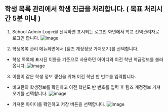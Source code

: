 ## 학생 목록 관리에서 학생 진급을 처리합니다. ( 목표 처리시간 5분 이내 )

1. School Admin Login을 선택하면 표시되는 로그인 화면에서 학교 전역관리자로 로그인 합니다.
![image](https://user-images.githubusercontent.com/16409151/213897146-cc7f46e8-fb4f-4999-9b59-e5bf10629e37.png)

2. 학생목록 관리 메뉴화면에서 [팀즈 계정정보 가져오기]를 선택합니다.   
* 학생 목록에 표시된 이름을 기준으로 사용하던 아이디와 이전 학년 학급정보를 불러옵니다.
![image](https://user-images.githubusercontent.com/16409151/213930452-0581795e-c848-4fbc-95ba-d22124aff641.png)

3. 이름이 같은 학생 정보 갱신을 위해 이전 학년 반 번호를 입력합니다.   
* 비고란의 학생정보를 확인하고 이전 학년도 반 번호를 입력 후 팀즈 계정정보 가져오기를 선택합니다.
![image](https://user-images.githubusercontent.com/16409151/213930473-b1272677-9c0e-4442-abb9-b1525a83da92.png)
   
* 가져온 아이디를 확인하고 저장 버튼을 선택합니다.
![image](https://user-images.githubusercontent.com/16409151/213930511-01429e0d-a8cc-43f4-b927-e321e8627481.png)




